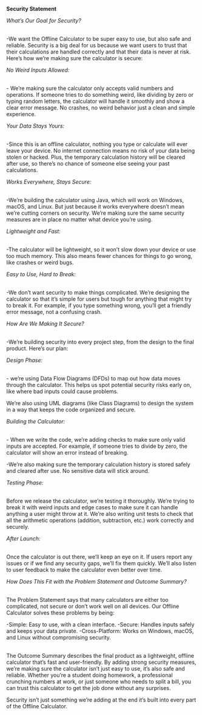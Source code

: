 **Security Statement**

*What’s Our Goal for Security?*

<br>-We want the Offline Calculator to be super easy to use, but also safe and reliable. Security is a big deal for us because we want users to trust that their calculations are handled correctly and that their data is never at risk. Here’s how we’re making sure the calculator is secure:

*No Weird Inputs Allowed:*

<br>- We’re making sure the calculator only accepts valid numbers and operations. If someone tries to do something weird, like dividing by zero or typing random letters, the calculator will handle it smoothly and show a clear error message. No crashes, no weird behavior just a clean and simple experience.
  
*Your Data Stays Yours:*

<br>-Since this is an offline calculator, nothing you type or calculate will ever leave your device. No internet connection means no risk of your data being stolen or hacked. Plus, the temporary calculation history will be cleared after use, so there’s no chance of someone else seeing your past calculations.

*Works Everywhere, Stays Secure:*

<br>-We’re building the calculator using Java, which will work on Windows, macOS, and Linux. But just because it works everywhere doesn’t mean we’re cutting corners on security. We’re making sure the same security measures are in place no matter what device you’re using.

*Lightweight and Fast:*

<br>-The calculator will be lightweight, so it won’t slow down your device or use too much memory. This also means fewer chances for things to go wrong, like crashes or weird bugs.

*Easy to Use, Hard to Break:*

<br>-We don’t want security to make things complicated. We’re designing the calculator so that it’s simple for users but tough for anything that might try to break it. For example, if you type something wrong, you’ll get a friendly error message, not a confusing crash.

*How Are We Making It Secure?*

<br>-We’re building security into every project step, from the design to the final product. Here’s our plan:

*Design Phase:*

<br>- we’re using Data Flow Diagrams (DFDs) to map out how data moves through the calculator. This helps us spot potential security risks early on, like where bad inputs could cause problems.

We’re also using UML diagrams (like Class Diagrams) to design the system in a way that keeps the code organized and secure.

*Building the Calculator:*

<br>- When we write the code, we’re adding checks to make sure only valid inputs are accepted. For example, if someone tries to divide by zero, the calculator will show an error instead of breaking.

-We’re also making sure the temporary calculation history is stored safely and cleared after use. No sensitive data will stick around.

*Testing Phase:*

<br>Before we release the calculator, we’re testing it thoroughly. We’re trying to break it with weird inputs and edge cases to make sure it can handle anything a user might throw at it.
We’re also writing unit tests to check that all the arithmetic operations (addition, subtraction, etc.) work correctly and securely.

*After Launch:*

<br>Once the calculator is out there, we’ll keep an eye on it. If users report any issues or if we find any security gaps, we’ll fix them quickly. We’ll also listen to user feedback to make the calculator even better over time.

*How Does This Fit with the Problem Statement and Outcome Summary?*

<br>The Problem Statement says that many calculators are either too complicated, not secure or don’t work well on all devices. Our Offline 
Calculator solves these problems by being:

-Simple: Easy to use, with a clean interface.
-Secure: Handles inputs safely and keeps your data private.
-Cross-Platform: Works on Windows, macOS, and Linux without compromising security.

<br>The Outcome Summary describes the final product as a lightweight, offline calculator that’s fast and user-friendly. By adding strong security measures, we’re making sure the calculator isn’t just easy to use, it’s also safe and reliable. Whether you’re a student doing homework, a professional crunching numbers at work, or just someone who needs to split a bill, you can trust this calculator to get the job done without any surprises.

Security isn’t just something we’re adding at the end it’s built into every part of the Offline Calculator.
